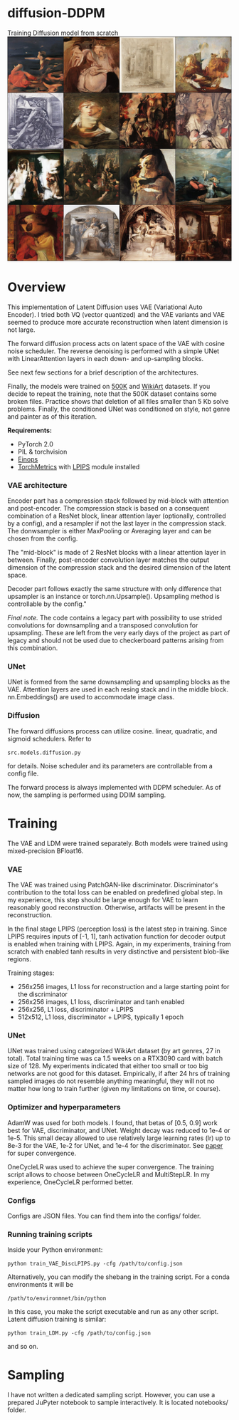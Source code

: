 # diffusion-DDPM
Training Diffusion model from scratch
![Sample](./assets/sample_High_Renaissance_eta0.8_4x4.jpg)

# Overview
<p>This implementation of Latent Diffusion uses VAE (Variational Auto Encoder). I tried both VQ (vector quantized) and
the VAE variants and VAE seemed to produce more accurate reconstruction when latent dimension is not large.</p>
<p>The forward diffusion process acts on latent space of the VAE with cosine noise scheduler. The reverse denoising is 
performed with a simple UNet with LinearAttention layers in each down- and up-sampling blocks.</p>
<p>See next few sections for a brief description of the architectures.</p>

Finally, the models were trained on [500K](https://deepart.hkust.edu.hk/ART500K/art500k.html) 
and [WikiArt](https://archive.org/download/wikiart-dataset/wikiart.tar.gz) datasets. If you decide to repeat the training, note that the 500K 
dataset contains some broken files. Practice shows that deletion of all files smaller than 5 Kb solve problems. Finally,
the conditioned UNet was conditioned on style, not genre and painter as of this iteration.

**Requirements:**
- PyTorch 2.0
- PIL & torchvision
- [Einops](https://einops.rocks/)
- [TorchMetrics](https://torchmetrics.readthedocs.io/en/stable/) 
with [LPIPS](https://github.com/richzhang/PerceptualSimilarity) module installed

### VAE architecture
<p>Encoder part has a compression stack followed by mid-block with attention and post-encoder. The compression stack
is based on a consequent combination of a ResNet block, linear attention layer (optionally, 
controlled by a config), and a resampler 
if not the last layer in the compression stack. 
The donwsampler is either MaxPooling or Averaging layer and
can be chosen from the config. </p>
The "mid-block" is made of 2 ResNet blocks with a 
linear attention layer in between. Finally, post-encoder convolution layer matches the output 
dimension of the compression stack and the desired dimension of the latent space.
<p>Decoder part follows exactly the same structure with only difference that upsampler is an instance or torch.nn.Upsample(). 
Upsampling method is controllable by the config."</p>

*Final note.* The code contains a legacy part with possibility to use strided convolutions for downsampling and 
a transposed convolution for upsampling. These are left from the very early days of the project as part of legacy and 
should not be used due to checkerboard patterns arising from this combination.

### UNet
UNet is formed from the same downsampling and upsampling blocks as the VAE. Attention layers are used in each resing stack
and in the middle block. nn.Embeddings() are used to accommodate image class.

### Diffusion 
The forward diffusions process can utilize cosine. linear, quadratic, and sigmoid schedulers. Refer to 
```
src.models.diffusion.py
```
for details. Noise scheduler and its parameters are controllable from a config file. <br>

The forward process is always implemented with DDPM scheduler. As of now, the sampling is performed using DDIM sampling.

# Training
The VAE and LDM were trained separately. Both models were trained using mixed-precision BFloat16.

### VAE
The VAE was trained using PatchGAN-like discriminator. Discriminator's contribution
to the total loss can be enabled on predefined global step. In my experience, this step should be large enough for VAE to
learn reasonably good reconstruction. Otherwise, artifacts will be present in the reconstruction. <br>

In the final stage LPIPS (perception loss) is the latest step in training. Since LPIPS requires inputs of [-1, 1], 
tanh activation function for decoder output is enabled when training with LPIPS. Again, in my experiments, 
training from scratch with enabled tanh results in very distinctive and persistent blob-like regions. <br>

Training stages:
- 256x256 images, L1 loss for reconstruction and a large starting point for the discriminator
- 256x256 images, L1 loss, discriminator and tanh enabled
- 256x256, L1 loss, discriminator + LPIPS
- 512x512, L1 loss, discriminator + LPIPS, typically 1 epoch

### UNet
UNet was trained using categorized WikiArt dataset (by art genres, 27 in total). Total training time was ca 1.5 weeks on 
a RTX3090 card with batch size of 128. My experiments indicated that either too small or too big networks are not good 
for this dataset. Empirically, if after 24 hrs of training sampled images do not resemble anything meaningful, they will not
no matter how long to train further (given my limitations on time, or course).

### Optimizer and hyperparameters
AdamW was used for both models. I found, that betas of [0.5, 0.9] work best for VAE, discriminator, and UNet. 
Weight decay was reduced to 1e-4 or 1e-5. This small decay allowed to use relatively large learning rates (lr) up to 
8e-3 for the VAE, 1e-2 for UNet, and 1e-4 for the discriminator. 
See [paper](https://arxiv.org/abs/1803.09820) for super convergence. <br>

OneCycleLR was used to achieve the super convergence. The training script allows to choose between OneCycleLR 
and MultiStepLR. In my experience, OneCycleLR performed better. 

### Configs
Configs are JSON files. You can find them into the configs/ folder.

### Running training scripts
Inside your Python environment:
```commandline
python train_VAE_DiscLPIPS.py -cfg /path/to/config.json 
```
Alternatively, you can modify the shebang in the training script. For a conda environments it will be 
```commandline
/path/to/environmnet/bin/python
```
In this case, you make the script executable and run as any other script. <br>
Latent diffusion training is similar:
```commandline
python train_LDM.py -cfg /path/to/config.json
```
and so on.

# Sampling
I have not written a dedicated sampling script. However, you can use a prepared JuPyter notebook to sample interactively. 
It is located notebooks/ folder.
 
